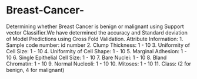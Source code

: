 # Breast-Cancer-
Determining whether Breast Cancer is benign or malignant using Support vector Classifier.We have determined the accuracy and Standard deviation of Model Predictions using Cross Fold Validation. Attribute Information:  1. Sample code number: id number 2. Clump Thickness: 1 - 10 3. Uniformity of Cell Size: 1 - 10 4. Uniformity of Cell Shape: 1 - 10 5. Marginal Adhesion: 1 - 10 6. Single Epithelial Cell Size: 1 - 10 7. Bare Nuclei: 1 - 10 8. Bland Chromatin: 1 - 10 9. Normal Nucleoli: 1 - 10 10. Mitoses: 1 - 10 11. Class: (2 for benign, 4 for malignant)
